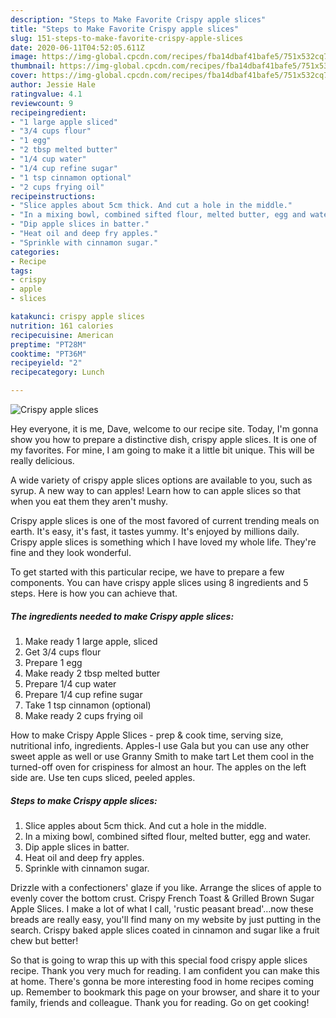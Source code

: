 ```yaml
---
description: "Steps to Make Favorite Crispy apple slices"
title: "Steps to Make Favorite Crispy apple slices"
slug: 151-steps-to-make-favorite-crispy-apple-slices
date: 2020-06-11T04:52:05.611Z
image: https://img-global.cpcdn.com/recipes/fba14dbaf41bafe5/751x532cq70/crispy-apple-slices-recipe-main-photo.jpg
thumbnail: https://img-global.cpcdn.com/recipes/fba14dbaf41bafe5/751x532cq70/crispy-apple-slices-recipe-main-photo.jpg
cover: https://img-global.cpcdn.com/recipes/fba14dbaf41bafe5/751x532cq70/crispy-apple-slices-recipe-main-photo.jpg
author: Jessie Hale
ratingvalue: 4.1
reviewcount: 9
recipeingredient:
- "1 large apple sliced"
- "3/4 cups flour"
- "1 egg"
- "2 tbsp melted butter"
- "1/4 cup water"
- "1/4 cup refine sugar"
- "1 tsp cinnamon optional"
- "2 cups frying oil"
recipeinstructions:
- "Slice apples about 5cm thick. And cut a hole in the middle."
- "In a mixing bowl, combined sifted flour, melted butter, egg and water."
- "Dip apple slices in batter."
- "Heat oil and deep fry apples."
- "Sprinkle with cinnamon sugar."
categories:
- Recipe
tags:
- crispy
- apple
- slices

katakunci: crispy apple slices 
nutrition: 161 calories
recipecuisine: American
preptime: "PT28M"
cooktime: "PT36M"
recipeyield: "2"
recipecategory: Lunch

---
```



![Crispy apple slices](https://img-global.cpcdn.com/recipes/fba14dbaf41bafe5/751x532cq70/crispy-apple-slices-recipe-main-photo.jpg)

Hey everyone, it is me, Dave, welcome to our recipe site. Today, I'm gonna show you how to prepare a distinctive dish, crispy apple slices. It is one of my favorites. For mine, I am going to make it a little bit unique. This will be really delicious.

A wide variety of crispy apple slices options are available to you, such as syrup. A new way to can apples! Learn how to can apple slices so that when you eat them they aren&#39;t mushy.

Crispy apple slices is one of the most favored of current trending meals on earth. It's easy, it's fast, it tastes yummy. It's enjoyed by millions daily. Crispy apple slices is something which I have loved my whole life. They're fine and they look wonderful.


To get started with this particular recipe, we have to prepare a few components. You can have crispy apple slices using 8 ingredients and 5 steps. Here is how you can achieve that.

##### The ingredients needed to make Crispy apple slices:

1. Make ready 1 large apple, sliced
1. Get 3/4 cups flour
1. Prepare 1 egg
1. Make ready 2 tbsp melted butter
1. Prepare 1/4 cup water
1. Prepare 1/4 cup refine sugar
1. Take 1 tsp cinnamon (optional)
1. Make ready 2 cups frying oil


How to make Crispy Apple Slices - prep &amp; cook time, serving size, nutritional info, ingredients. Apples-I use Gala but you can use any other sweet apple as well or use Granny Smith to make tart Let them cool in the turned-off oven for crispiness for almost an hour. The apples on the left side are. Use ten cups sliced, peeled apples. 

##### Steps to make Crispy apple slices:

1. Slice apples about 5cm thick. And cut a hole in the middle.
1. In a mixing bowl, combined sifted flour, melted butter, egg and water.
1. Dip apple slices in batter.
1. Heat oil and deep fry apples.
1. Sprinkle with cinnamon sugar.


Drizzle with a confectioners&#39; glaze if you like. Arrange the slices of apple to evenly cover the bottom crust. Crispy French Toast &amp; Grilled Brown Sugar Apple Slices. I make a lot of what I call, &#39;rustic peasant bread&#39;…now these breads are really easy, you&#39;ll find many on my website by just putting in the search. Crispy baked apple slices coated in cinnamon and sugar like a fruit chew but better! 

So that is going to wrap this up with this special food crispy apple slices recipe. Thank you very much for reading. I am confident you can make this at home. There's gonna be more interesting food in home recipes coming up. Remember to bookmark this page on your browser, and share it to your family, friends and colleague. Thank you for reading. Go on get cooking!
